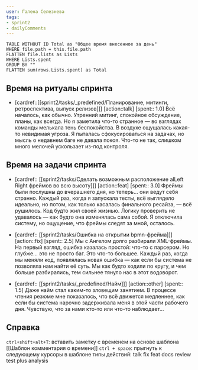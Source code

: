 ```yaml
---
user: Галена Селезнева
tags:
- sprint2
- dailyComments
---
```




```dataview 
TABLE WITHOUT ID Total as "Общее время внесенное за день"
WHERE file.path = this.file.path 
FLATTEN file.lists as Lists
WHERE Lists.spent
GROUP BY ""
FLATTEN sum(rows.Lists.spent) as Total
```
## Время на ритуалы спринта

* [cardref::[[sprint2/tasks/_predefined/Планирование, митинги, ретроспектива, выпуск релизов]]]
  [action::talk]
  [spent:: 1.0]
  Всё началось, как обычно. Утренний митинг, спокойное обсуждение, планы, как всегда. Но я заметила что-то странное — во взглядах команды мелькала тень беспокойства. В воздухе ощущалась какая-то невидимая угроза. Я пыталась сфокусироваться на задачах, но мысль о недавнем баге не давала покоя. Что-то не так, слишком много мелочей ускользает из-под контроля.

## Время на задачи спринта

* [cardref:: [[sprint2/tasks/Сделать возможным расположение alLeft Right фреймов во всю высоту]]]
  [action::feat]
  [spent:: 3.0]
  Фреймы были послушны до вчерашнего дня, но теперь... они ведут себя странно. Каждый раз, когда я запускала тесты, всё выглядело идеально, но потом, как только касалась финального ресайза, — всё рушилось. Код будто жил своей жизнью. Логику проверить не удавалось — как будто она изменялась сама собой. Я отключила систему, но ощущение, что фреймы следят за мной, осталось.

* [cardref:: [[sprint2/tasks/Ошибка на открытии bpmn-фрейма]]]
  [action::fix]
  [spent:: 2.5]
  Мы с Ангелом долго разбирали XML-фреймы. На первый взгляд, ошибка казалась простой: что-то с парсером. Но глубже... это не просто баг. Это что-то большее. Каждый раз, когда мы меняли код, появлялась новая ошибка — как если бы система не позволяла нам найти её суть. Мы как будто ходили по кругу, и чем больше разбирались, тем сильнее тянуло нас в этот водоворот.

* [cardref:: [[sprint2/tasks/_predefined/Найм]]]
  [action::other]
  [spent:: 1.5]
  Даже найм стал каким-то зловещим занятием. В процессе чтения резюме мне показалось, что всё движется медленнее, как если бы система нарочно задерживала меня в этой части рабочего дня. Чувствую, что за нами кто-то или что-то наблюдает...

## Справка

`ctrl+shift+alt+T`:
	вставить заметку с временем на основе шаблона [[Шаблон комментария о времени]] 
`ctrl + space`:
	прыгнуть к следующему курсоры в шаблоне
типы действий:
	talk
	fix
	feat
	docs
	review
	test
	plus
	analysis


